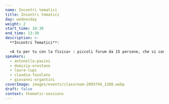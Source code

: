 ```yaml
---
name: Incontri tematici
title: Incontri tematici
day: wednesday
weight: 2
start_time: 10:30
end_time: 13:30
description: >-
  **Incontri Tematici**: 

  «A tu per tu con la fisica» : piccoli forum da 15 persone, che si confrontano con uno o più ricercatori per scoprire gli aspetti più affascinanti dei loro campi di ricerca. Un’occasione preziosa per conoscere nel dettaglio quale sia il mestiere del fisico.
speakers:
  - antonello-pasini
  - domizia-orestano
  - laura-lupi
  - claudia-fasolato
  - giovanni-organtini
coverImage: images/events/classroom-2093744_1280.webp
draft: false
context: thematic-sessions
---
```

